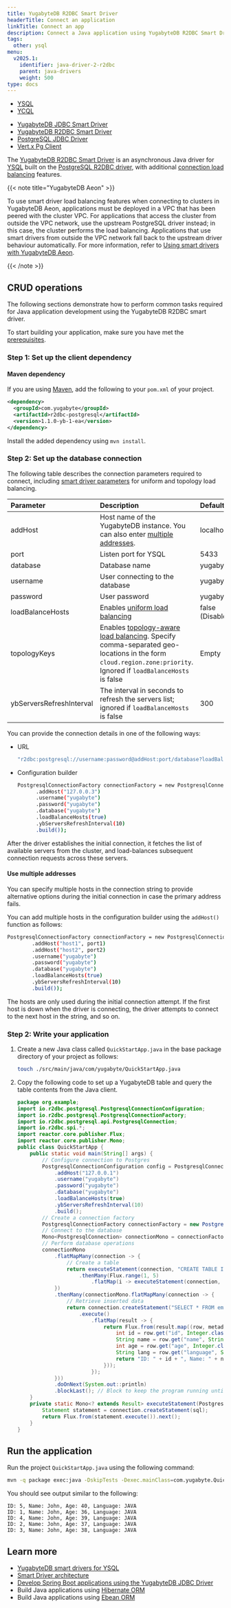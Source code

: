 ```yaml
---
title: YugabyteDB R2DBC Smart Driver
headerTitle: Connect an application
linkTitle: Connect an app
description: Connect a Java application using YugabyteDB R2DBC Smart Driver for YSQL
tags:
  other: ysql
menu:
  v2025.1:
    identifier: java-driver-2-r2dbc
    parent: java-drivers
    weight: 500
type: docs
---
```


<ul class="nav nav-tabs-alt nav-tabs-yb">
  <li class="active">
    <a href="../yugabyte-jdbc/" class="nav-link">
      YSQL
    </a>
  </li>
  <li>
    <a href="../ycql/" class="nav-link">
      YCQL
    </a>
  </li>
</ul>

<ul class="nav nav-tabs-alt nav-tabs-yb">

  <li >
    <a href="../yugabyte-jdbc/" class="nav-link">
      <i class="icon-postgres" aria-hidden="true"></i>
      YugabyteDB JDBC Smart Driver
    </a>
  </li>

  <li >
    <a href="../yb-r2dbc/" class="nav-link active">
      <i class="icon-postgres" aria-hidden="true"></i>
      YugabyteDB R2DBC Smart Driver
    </a>
  </li>

  <li >
    <a href="../postgres-jdbc/" class="nav-link">
      <i class="icon-postgres" aria-hidden="true"></i>
      PostgreSQL JDBC Driver
    </a>
  </li>

  <li >
    <a href="../ysql-vertx-pg-client/" class="nav-link">
      <i class="icon-postgres" aria-hidden="true"></i>
      Vert.x Pg Client
    </a>
  </li>
</ul>

The [YugabyteDB R2DBC Smart Driver](https://github.com/yugabyte/r2dbc-postgresql) is an asynchronous Java driver for [YSQL](../../../api/ysql/) built on the [PostgreSQL R2DBC driver](https://github.com/pgjdbc/r2dbc-postgresql), with additional [connection load balancing](../../smart-drivers/) features.

{{< note title="YugabyteDB Aeon" >}}

To use smart driver load balancing features when connecting to clusters in YugabyteDB Aeon, applications must be deployed in a VPC that has been peered with the cluster VPC. For applications that access the cluster from outside the VPC network, use the upstream PostgreSQL driver instead; in this case, the cluster performs the load balancing. Applications that use smart drivers from outside the VPC network fall back to the upstream driver behaviour automatically. For more information, refer to [Using smart drivers with YugabyteDB Aeon](../../smart-drivers/#using-smart-drivers-with-yugabytedb-aeon).

{{< /note >}}

## CRUD operations

The following sections demonstrate how to perform common tasks required for Java application development using the YugabyteDB R2DBC smart driver.

To start building your application, make sure you have met the [prerequisites](../#prerequisites).

### Step 1: Set up the client dependency

#### Maven dependency

If you are using [Maven](https://maven.apache.org/guides/development/guide-building-maven.html), add the following to your `pom.xml` of your project.

```xml
<dependency>
  <groupId>com.yugabyte</groupId>
  <artifactId>r2dbc-postgresql</artifactId>
  <version>1.1.0-yb-1-ea</version>
</dependency>
```

Install the added dependency using `mvn install`.

### Step 2: Set up the database connection

The following table describes the connection parameters required to connect, including [smart driver parameters](../../smart-drivers/) for uniform and topology load balancing.

| Parameter | Description | Default |
| :-------- | :---------- | :------ |
| addHost | Host name of the YugabyteDB instance. You can also enter [multiple addresses](#use-multiple-addresses). | localhost |
| port | Listen port for YSQL | 5433 |
| database | Database name | yugabyte |
| username | User connecting to the database | yugabyte |
| password | User password | yugabyte |
| loadBalanceHosts | Enables [uniform load balancing](../../smart-drivers/#cluster-aware-load-balancing) | false (Disabled) |
| topologyKeys | Enables [topology-aware load balancing](../../smart-drivers/#topology-aware-load-balancing). Specify comma-separated geo-locations in the form `cloud.region.zone:priority`. Ignored if `loadBalanceHosts` is false | Empty |
| ybServersRefreshInterval | The interval in seconds to refresh the servers list; ignored if `loadBalanceHosts` is false | 300 |

You can provide the connection details in one of the following ways:

- URL

  ```sh
  "r2dbc:postgresql://username:password@addHost:port/database?loadBalanceHosts=true"
  ```

- Configuration builder

  ```sh
  PostgresqlConnectionFactory connectionFactory = new PostgresqlConnectionFactory(PostgresqlConnectionConfiguration.builder()
        .addHost("127.0.0.3")
        .username("yugabyte")
        .password("yugabyte")
        .database("yugabyte")
        .loadBalanceHosts(true)
        .ybServersRefreshInterval(10)
        .build());
  ```

After the driver establishes the initial connection, it fetches the list of available servers from the cluster, and load-balances subsequent connection requests across these servers.

#### Use multiple addresses

You can specify multiple hosts in the connection string to provide alternative options during the initial connection in case the primary address fails.

You can add multiple hosts in the configuration builder using the `addHost()` function as follows:

```sh
PostgresqlConnectionFactory connectionFactory = new PostgresqlConnectionFactory(PostgresqlConnectionConfiguration.builder()
        .addHost("host1", port1)
        .addHost("host2", port2)
        .username("yugabyte")
        .password("yugabyte")
        .database("yugabyte")
        .loadBalanceHosts(true)
        .ybServersRefreshInterval(10)
        .build());
```

The hosts are only used during the initial connection attempt. If the first host is down when the driver is connecting, the driver attempts to connect to the next host in the string, and so on.

### Step 2: Write your application

1. Create a new Java class called `QuickStartApp.java` in the base package directory of your project as follows:

    ```sh
    touch ./src/main/java/com/yugabyte/QuickStartApp.java
    ```

1. Copy the following code to set up a YugabyteDB table and query the table contents from the Java client.

    ```java
    package org.example;
    import io.r2dbc.postgresql.PostgresqlConnectionConfiguration;
    import io.r2dbc.postgresql.PostgresqlConnectionFactory;
    import io.r2dbc.postgresql.api.PostgresqlConnection;
    import io.r2dbc.spi.*;
    import reactor.core.publisher.Flux;
    import reactor.core.publisher.Mono;
    public class QuickStartApp {
        public static void main(String[] args) {
            // Configure connection to Postgres
            PostgresqlConnectionConfiguration config = PostgresqlConnectionConfiguration.builder()
                .addHost("127.0.0.1")
                .username("yugabyte")
                .password("yugabyte")
                .database("yugabyte")
                .loadBalanceHosts(true)
                .ybServersRefreshInterval(10)
                .build();
            // Create a connection factory
            PostgresqlConnectionFactory connectionFactory = new PostgresqlConnectionFactory(config);
            // Connect to the database
            Mono<PostgresqlConnection> connectionMono = connectionFactory.create();
            // Perform database operations
            connectionMono
                .flatMapMany(connection -> {
                    // Create a table
                    return executeStatement(connection, "CREATE TABLE IF NOT EXISTS employees (id SERIAL PRIMARY KEY, name VARCHAR(255), age int, language VARCHAR(255))")
                        .thenMany(Flux.range(1, 5)
                            .flatMap(i -> executeStatement(connection, "INSERT INTO employees (id,name,age,language) VALUES (" + i + ", 'John', " + (i + 35) + ", 'JAVA')")));
                })
                .thenMany(connectionMono.flatMapMany(connection -> {
                    // Retrieve inserted data
                    return connection.createStatement("SELECT * FROM employees")
                        .execute()
                            .flatMap(result -> {
                                return Flux.from(result.map((row, metadata) -> {
                                    int id = row.get("id", Integer.class);
                                    String name = row.get("name", String.class);
                                    int age = row.get("age", Integer.class);
                                    String lang = row.get("language", String.class);
                                    return "ID: " + id + ", Name: " + name + ", Age: " + age + ", Language: " + lang ;
                                }));
                            });
                }))
                .doOnNext(System.out::println)
                .blockLast(); // Block to keep the program running until all operations are completed
        }
        private static Mono<? extends Result> executeStatement(PostgresqlConnection connection, String sql) {
            Statement statement = connection.createStatement(sql);
            return Flux.from(statement.execute()).next();
        }
    }
    ```

## Run the application

Run the project `QuickStartApp.java` using the following command:

```sh
mvn -q package exec:java -DskipTests -Dexec.mainClass=com.yugabyte.QuickStartApp
```

You should see output similar to the following:

```text
ID: 5, Name: John, Age: 40, Language: JAVA
ID: 1, Name: John, Age: 36, Language: JAVA
ID: 4, Name: John, Age: 39, Language: JAVA
ID: 2, Name: John, Age: 37, Language: JAVA
ID: 3, Name: John, Age: 38, Language: JAVA
```

## Learn more

- [YugabyteDB smart drivers for YSQL](../../smart-drivers/)
- [Smart Driver architecture](https://github.com/yugabyte/yugabyte-db/blob/master/architecture/design/smart-driver.md)
- [Develop Spring Boot applications using the YugabyteDB JDBC Driver](/preview/integrations/spring-framework/sdyb/)
- Build Java applications using [Hibernate ORM](../hibernate/)
- Build Java applications using [Ebean ORM](../ebean/)
